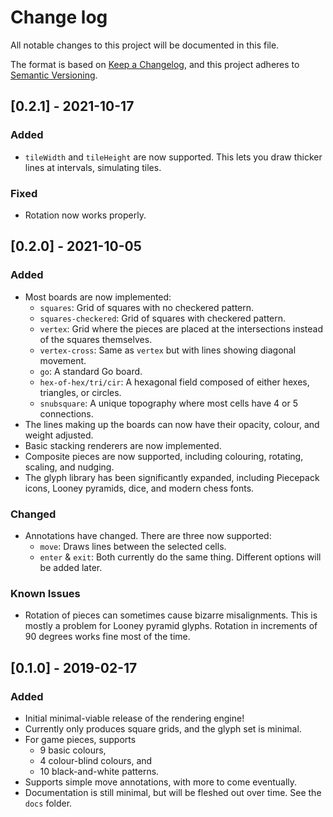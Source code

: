 # Change log

All notable changes to this project will be documented in this file.

The format is based on [Keep a Changelog](https://keepachangelog.com/en/1.0.0/),
and this project adheres to [Semantic Versioning](https://semver.org/spec/v2.0.0.html).

## [0.2.1] - 2021-10-17

### Added

- `tileWidth` and `tileHeight` are now supported. This lets you draw thicker lines at intervals, simulating tiles.

### Fixed

- Rotation now works properly.

## [0.2.0] - 2021-10-05

### Added

- Most boards are now implemented:
  - `squares`: Grid of squares with no checkered pattern.
  - `squares-checkered`: Grid of squares with checkered pattern.
  - `vertex`: Grid where the pieces are placed at the intersections instead of the squares themselves.
  - `vertex-cross`: Same as `vertex` but with lines showing diagonal movement.
  - `go`: A standard Go board.
  - `hex-of-hex/tri/cir`: A hexagonal field composed of either hexes, triangles, or circles.
  - `snubsquare`: A unique topography where most cells have 4 or 5 connections.
- The lines making up the boards can now have their opacity, colour, and weight adjusted.
- Basic stacking renderers are now implemented.
- Composite pieces are now supported, including colouring, rotating, scaling, and nudging.
- The glyph library has been significantly expanded, including Piecepack icons, Looney pyramids, dice, and modern chess fonts.

### Changed

- Annotations have changed. There are three now supported:
  - `move`: Draws lines between the selected cells.
  - `enter` & `exit`: Both currently do the same thing. Different options will be added later.

### Known Issues

- Rotation of pieces can sometimes cause bizarre misalignments. This is mostly a problem for Looney pyramid glyphs. Rotation in increments of 90 degrees works fine most of the time.

## [0.1.0] - 2019-02-17

### Added

- Initial minimal-viable release of the rendering engine!
- Currently only produces square grids, and the glyph set is minimal.
- For game pieces, supports
  - 9 basic colours,
  - 4 colour-blind colours, and
  - 10 black-and-white patterns.
- Supports simple move annotations, with more to come eventually.
- Documentation is still minimal, but will be fleshed out over time. See the `docs` folder.
